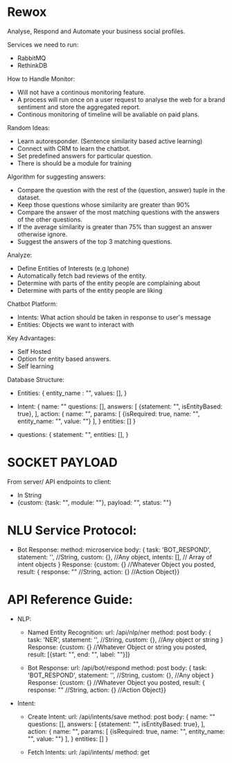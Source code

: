 # Rewox
Analyse, Respond and Automate your business social profiles.

Services we need to run:

- RabbitMQ
- RethinkDB

How to Handle Monitor:
 - Will not have a continous monitoring feature.
 - A process will run once on a user request to analyse the web for a brand sentiment and store the aggregated report.
 - Continous monitoring of timeline will be avaliable on paid plans.

Random Ideas:
- Learn autoresponder. (Sentence similarity based active learning)
- Connect with CRM to learn the chatbot.
- Set predefined answers for particular question.
- There is should be a module for training

Algorithm for suggesting answers:
 - Compare the question with the rest of the (question, answer) tuple in the dataset.
 - Keep those questions whose similarity are greater than 90%
 - Compare the answer of the most matching questions with the answers of the other questions.
 - If the average similarity is greater than 75% than suggest an answer otherwise ignore.
 - Suggest the answers of the top 3 matching questions.


Analyze:
- Define Entities of Interests (e.g Iphone)
- Automatically fetch bad reviews of the entity.
- Determine with parts of the entity people are complaining about
- Determine with parts of the entity people are liking

Chatbot Platform:
 - Intents: What action should be taken in response to user's message
 - Entities: Objects we want to interact with

Key Advantages:
- Self Hosted
- Option for entity based answers.
- Self learning

 Database Structure:
 - Entities: {
 	entity_name : "",
 	values: [],
 }

 - Intent: {
 	name: ""
 	questions: [],
 	answers: [
 	{statement: "", isEntityBased: true},
 	],
 	action: {
 		name: "",
 		params: [
 		{isRequired: true, name: "", entity_name: "", value: ""}
 		],
 	}
 	entities: []
 }

 - questions: {
   statement: "",
   entities: [],
 } 

 SOCKET PAYLOAD
 ==============

 From server/ API endpoints to client:
  - In String
  - {custom: {task: "", module: ""}, payload: "", status: ""}


 NLU Service Protocol:
 ====================
 - Bot Response:
 	method: microservice
 	body: {
 	task: 'BOT_RESPOND',
 	statement: '', //String,
 	custom: {}, //Any object,
 	intents: [], // Array of intent objects 
 	}
 	Response:
 	{custom: {} //Whatever Object you posted, result: { response: "" //String, action: {} //Action Object}}

 API Reference Guide:
 ====================

 - NLP:
 	- Named Entity Recognition:
 		url: /api/nlp/ner
 		method: post
 		body: {
 		task: 'NER',
 		statement: '', //String,
 		custom: {}, //Any object or string
 		}
 		Response:
 		{custom: {} //Whatever Object or string you posted, result: [{start: "", end: "", label: ""}]}

 	- Bot Response:
 		url: /api/bot/respond
 		method: post
 		body: {
 		task: 'BOT_RESPOND',
 		statement: '', //String,
 		custom: {}, //Any object
 		}
 		Response:
 		{custom: {} //Whatever Object you posted, result: { response: "" //String, action: {} //Action Object}}
 		
 - Intent:
 	- Create Intent:
 		url: /api/intents/save
 		method: post
 		body: {
		 	name: ""
		 	questions: [],
		 	answers: [
		 	{statement: "", isEntityBased: true},
		 	],
		 	action: {
		 		name: "",
		 		params: [
		 		{isRequired: true, name: "", entity_name: "", value: ""}
		 		],
		 	}
		 	entities: []
		 }

  	- Fetch Intents:
  		url: /api/intents/
  		method: get
	  		

	